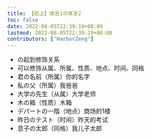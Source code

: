 ```yaml
---
title: 【初上】体言1の体言2
toc: false
date: 2022-08-05T22:39:19+08:00
lastmod: 2022-08-05T22:39:19+08:00
contributors: ["HarborZeng"]
---
```


- の起到修饰关系
- 可以修饰从属、所属、性质、地点、时间、同格
- 君の名前（所属）你的名字
- 私の父（所属）我爸爸
- 大学の先生（从属）大学老师
- 木の箱（性质）木箱
- デパートの一階（地点）商场的1楼
- 昨日のテスト（时间）昨天的考试
- 息子の太郎（同格）我儿子太郎

